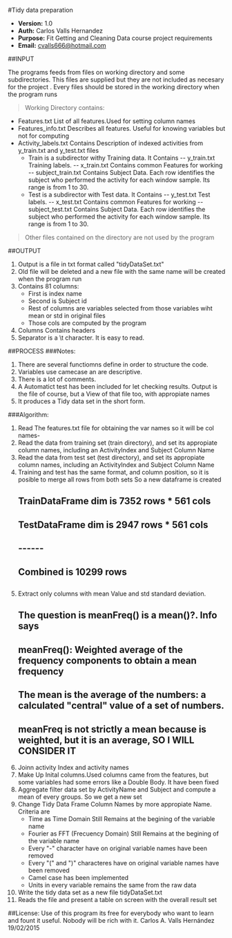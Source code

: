#Tidy data preparation
>
* __Version:__ 1.0
* __Auth:__ Carlos Valls Hernandez 
* __Purpose:__ Fit Getting and Cleaning Data course project requirements
* __Email:__ cvalls666@hotmail.com

##INPUT
>
The programs feeds from files on working directory and some subdirectories. This files are supplied but they are not included as necesary for the project . Every files should be stored in the working directory when the program runs

>Working Directory contains:

* Features.txt		List of all features.Used for setting column names
* Features_info.txt 	Describes all features. Useful for knowing variables but not for computing
* Activity_labels.txt	Contains Description of indexed activities from y_train.txt and y_test.txt 							files
	- Train is a subdirector withy Training data. It Contains
		-- y_train.txt  	 Training labels.
		-- x_train.txt		 Contains common Features for working
		-- subject_train.txt	 Contains Subject Data.  Each row identifies the subject who performed the 							 activity for each window sample. Its range is from 1 to 30. 
	- Test is a subdirector with Test data. It Contains
		-- y_test.txt		 Test labels.
		-- x_test.txt		 Contains common Features for working
		-- subject_test.txt	 Contains Subject Data.  Each row identifies the subject who performed the 							activity for each window sample. Its range is from 1 to 30. 
>Other files contained on the directory are not used by the program
	

##OUTPUT
1. Output is a file in txt format called "tidyDataSet.txt"
2. Old file will be deleted and a new file with the same name will be created when the program run
3. Contains 81 columns:
	- First is index name 
	- Second is Subject id
	- Rest of columns are variables selected from those variables wiht mean or std in original 					files
	- Those cols are computed by the program
4. Columns Contains headers
5. Separator is a \t character. It is easy to read.


##PROCESS
###Notes:
1. There are several functiomns define in order to structure the code.
2. Variables use camecase an are descriptive.
3. There is a lot of comments. 
4. A Automatict test has been included for let checking results. Output is the file of course, but a View of that file too, with appropiate names
5. It produces a Tidy data set in the short form.

###Algorithm:
1. Read The features.txt file for obtaining the var names so it will be col names-
2. Read the data from training set (train directory), and set its appropiate column names, including an ActivityIndex and Subject Column Name
3. Read the data from test set (test directory), and set  its appropiate column names, including an ActivityIndex and Subject Column Name
4. Training and test has the same format, and column position, so it is posible to merge all rows from both sets
	So a new dataframe is created
	## TrainDataFrame dim is 7352 rows * 561 cols
	## TestDataFrame dim is  2947 rows * 561 cols
	##                      ------
	## Combined is          10299 rows
	##
5. Extract only columns with mean Value and std standard deviation.
	## The question is meanFreq() is a mean()?. Info says
	## meanFreq(): Weighted average of the frequency components to obtain a mean frequency 
	##
	## The mean is the average of the numbers: a calculated "central" value of a set of numbers. 
	## meanFreq is not strictly a mean because is weighted, but it is an average, SO I WILL CONSIDER IT
6. Joinn activity Index and activity names
7. Make Up Inital columns.Used columns came from the features, but some variables had some errors like a Double Body. It have been fixed
8. Aggregate filter data set by ActivityName and Subject and compute a mean of every groups. So we get a new set
9. Change Tidy Data Frame Column Names by more appropiate Name. Criteria are
	* Time as Time Domain Still Remains at the begining of the variable name
	* Fourier as FFT (Frecuency Domain) Still Remains at the begining of the variable name
	* Every "-" character have on original variable names have been removed
	* Every "(" and ")" characteres have on original variable names have been removed
	* Camel case has been implemented
	* Units in every variable remains the same from the raw data
10. Write the tidy data set as a new file tidyDataSet.txt
11. Reads the file and present a table on screen with the overall result set

##License:
Use of this program its free for everybody who want to learn and fount it useful. Nobody will be rich with it.
Carlos A. Valls Hernández 19/02/2015
